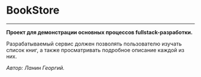 # BookStore

---

**Проект для демонстрации основных процессов fullstack-разработки.**

Разрабатываемый сервис должен позволять пользователю изучать список книг, а также просматривать подробное описание каждой из них.

_Автор: Ланин Георгий._
